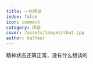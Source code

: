 ```yaml
---
title: 一些闲谈
index: false
icon: comment
category: 闲谈
cover: /assets/images/chat.jpg
author: halfmer
---
```


精神状态还算正常，没有什么想谈的

<Catalog />
